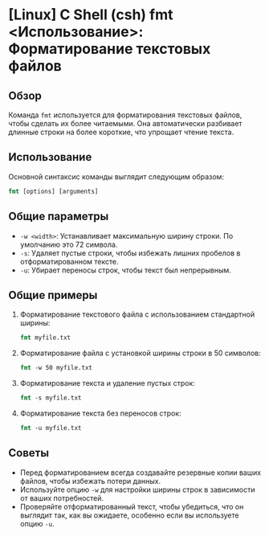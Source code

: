 # [Linux] C Shell (csh) fmt <Использование>: Форматирование текстовых файлов

## Обзор
Команда `fmt` используется для форматирования текстовых файлов, чтобы сделать их более читаемыми. Она автоматически разбивает длинные строки на более короткие, что упрощает чтение текста.

## Использование
Основной синтаксис команды выглядит следующим образом:

```csh
fmt [options] [arguments]
```

## Общие параметры
- `-w <width>`: Устанавливает максимальную ширину строки. По умолчанию это 72 символа.
- `-s`: Удаляет пустые строки, чтобы избежать лишних пробелов в отформатированном тексте.
- `-u`: Убирает переносы строк, чтобы текст был непрерывным.

## Общие примеры
1. Форматирование текстового файла с использованием стандартной ширины:

   ```csh
   fmt myfile.txt
   ```

2. Форматирование файла с установкой ширины строки в 50 символов:

   ```csh
   fmt -w 50 myfile.txt
   ```

3. Форматирование текста и удаление пустых строк:

   ```csh
   fmt -s myfile.txt
   ```

4. Форматирование текста без переносов строк:

   ```csh
   fmt -u myfile.txt
   ```

## Советы
- Перед форматированием всегда создавайте резервные копии ваших файлов, чтобы избежать потери данных.
- Используйте опцию `-w` для настройки ширины строк в зависимости от ваших потребностей.
- Проверяйте отформатированный текст, чтобы убедиться, что он выглядит так, как вы ожидаете, особенно если вы используете опцию `-u`.